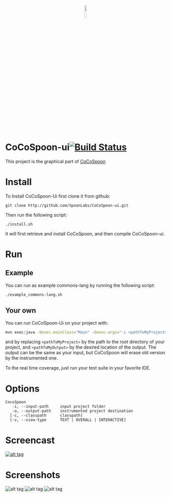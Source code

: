 <p align="center">
<img width="10%" src="https://github.com/maxcleme/OPL-Rendu2/blob/master/report/images/logoCoCoSpoon.png" />
</p>

# CoCoSpoon-ui[![Build Status](https://travis-ci.org/SpoonLabs/CoCoSpoon-ui?branch=master)](https://travis-ci.org/SpoonLabs/CoCoSpoon-ui)

This project is the graphical part of [CoCoSpoon](https://github.com/SpoonLabs/CoCoSpoon.git) 

# Install

To Install CoCoSpoon-Ui first clone it from github:

```
git clone http://github.com/SpoonLabs/CoCoSpoon-ui.git
```

Then run the following script:
```
./install.sh
```

It will first retrieve and install CoCoSpoon, and then compile CoCoSpoon-ui.

# Run

## Example

You can run as example commons-lang by running the following script:
```sh
./example_commons-lang.sh
```

## Your own

You can run CoCoSpoon-Ui on your project with:
```sh
mvn exec:java -Dexec.mainClass="Main" -Dexec.args="-i <pathToMyProject> -o <pathToMyOutput> -v OVERALL"
```
and by replacing `<pathToMyProject>` by the path to the root directory of your project, and 
`<pathToMyOutput>` by the desired location of the output. The output can be the same as your input, but CoCoSpoon will erase old version by the instrumented one.

To the real time coverage, just run your test suite in your favorite IDE. 

# Options

    CocoSpoon
       -i, --input-path     input project folder
       -o, --output-path    instrumented project destination
      [-c, --classpath      classpath]
      [-v, --view-type      TEXT | OVERALL | INTERACTIVE]

# Screencast

[![alt tag](https://github.com/maxcleme/OPL-Rendu2/blob/master/report/images/youtubeVideo.png)](https://youtu.be/QUZK3erdiEM)


# Screenshots

![alt tag](https://github.com/maxcleme/OPL-Rendu2/blob/master/report/images/overall_view.png)
![alt tag](https://github.com/maxcleme/OPL-Rendu2/blob/master/report/images/package_view.png)
![alt tag](https://github.com/maxcleme/OPL-Rendu2/blob/master/report/images/couverture_classe.png)